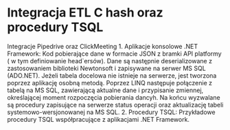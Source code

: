 # Integracja ETL C hash oraz procedury TSQL
Integracje Pipedrive oraz ClickMeeting
    1. Aplikacje konsolowe .NET Framework:
    Kod pobierające dane w formacie JSON z bramki API platformy ( w tym definiowanie head`ersów). Dane są następnie deserializowane z zastosowaniem biblioteki Newtonsoft i zapisywane na serwer MS SQL (ADO.NET).
    Jeżeli tabela docelowa nie istnieje na serwerze, jest tworzona poprzez aplikację osobną metodą.
    Poprzez LINQ następuje połączenie z tabelą na MS SQL, zawierającą aktualne dane i przypisanie zmiennej, określającej moment rozpoczęcia pobierania dancyh.
    Na końcu wyzwalane są procedury zapisujące na serwerze status operacji oraz aktualizację tabeli systemowo-wersjonowanej na MS SQL.
2. Procedury TSQL:
    Przykładowe procedury TSQL współpracujące z aplikacjami .NET Framework.

